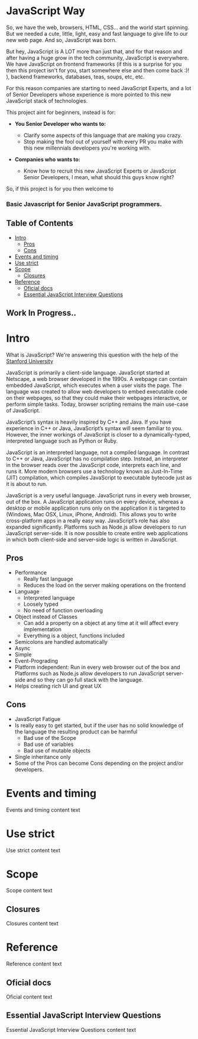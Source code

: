 # JavaScript Way

So, we have the web, browsers, HTML, CSS... and the world start spinning. But we needed a cute, little, light, easy and fast language to give life to our new web page. And so, JavaScript was born.

But hey, JavaScript is A LOT more than just that, and for that reason and after having a huge grow in the tech community, JavaScript is everywhere. We have JavaScript on frontend frameworks (if this is a surprise for you then this project isn't for you, start somewhere else and then come back :)! ), backend frameworks, databases, teas, soups, etc, etc.

For this reason companies are starting to need JavaScript Experts, and a lot of Senior Developers whose experience is more pointed to this new JavaScript stack of technologies.

This project aint for beginners, instead is for:

  * **You Senior Developer who wants to:**
    * Clarify some aspects of this language that are making you crazy.
    * Stop making the fool out of yourself with every PR you make with this new millennials developers you're working with.

  * **Companies who wants to:**
    * Know how to recruit this new JavaScript Experts or JavaScript Senior Developers, I mean, what should this guys know right?

So, if this project is for you then welcome to

### Basic Javascript for Senior JavaScript programmers.

Table of Contents
-----------------

  * [Intro](#intro)
    * [Pros](#pros)
    * [Cons](#cons)
  * [Events and timing](#events-and-timing)
  * [Use strict](#use-strict)
  * [Scope](#scope)
    * [Closures](#pros)
  * [Reference](#reference)
    * [Oficial docs](#oficial-docs)
    * [Essential JavaScript Interview Questions](#essential-javascript-interview-questions)

Work In Progress..
------





Intro
============

What is JavaScript? We're answering this question with the help of the [Stanford University](http://web.stanford.edu/class/cs98si/slides/overview.html)

JavaScript is primarily a client-side language. JavaScript started at Netscape, a web browser developed in the 1990s. A webpage can contain embedded JavaScript, which executes when a user visits the page. The language was created to allow web developers to embed executable code on their webpages, so that they could make their webpages interactive, or perform simple tasks. Today, browser scripting remains the main use-case of JavaScript.

JavaScript’s syntax is heavily inspired by C++ and Java. If you have experience in C++ or Java, JavaScript’s syntax will seem familiar to you. However, the inner workings of JavaScript is closer to a dynamically-typed, interpreted language such as Python or Ruby.

JavaScript is an interpreted language, not a compiled language. In contrast to C++ or Java, JavaScript has no compilation step. Instead, an interpreter in the browser reads over the JavaScript code, interprets each line, and runs it. More modern browsers use a technology known as Just-In-Time (JIT) compilation, which compiles JavaScript to executable bytecode just as it is about to run.

JavaScript is a very useful language. JavaScript runs in every web browser, out of the box. A JavaScript application runs on every device, whereas a desktop or mobile application runs only on the application it is targeted to (Windows, Mac OSX, Linux, iPhone, Android). This allows you to write cross-platform apps in a really easy way. JavaScript’s role has also expanded significantly. Platforms such as Node.js allow developers to run JavaScript server-side. It is now possible to create entire web applications in which both client-side and server-side logic is written in JavaScript.



Pros
----

  * Performance
    * Really fast language
    * Reduces the load on the server making operations on the frontend
  * Language
    * Interpreted language
    * Loosely typed
    * No need of function overloading
  * Object instead of Classes
    * Can add a property on a object at any time at it will affect every implementation
    * Everything is a object, functions included
  * Semicolons are handled automatically 
  * Async
  * Simple
  * Event-Prograding
  * Platform independent: Run in every web browser out of the box and Platforms such as Node.js allow developers to run JavaScript server-side and so they can go full stack with the language.
  * Helps creating rich UI and great UX



Cons
----

  * JavaScript Fatigue
  * Is really easy to get started, but if the user has no solid knowledge of the language the resulting product can be harmful
    * Bad use of the Scope
    * Bad use of variables
    * Bad use of mutable objects
  * Single inheritance only
  * Some of the Pros can become Cons depending on the project and/or developers.





Events and timing
============

Events and timing content text





Use strict
============

Use strict content text





Scope
============

Scope content text



Closures
----

Closures content text





Reference
============

Reference content text



Oficial docs
----

Oficial content text



Essential JavaScript Interview Questions
----

Essential JavaScript Interview Questions content text
